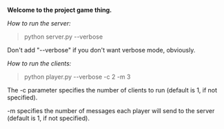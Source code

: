 **Welcome to the project game thing.**

*How to run the server:*
>python server.py --verbose

Don't add "--verbose" if you don't want verbose mode, obviously.


*How to run the clients:*
>python player.py --verbose -c 2 -m 3

The -c parameter specifies the number of clients to run (default is 1, if not specified).

-m specifies the number of messages each player will send to the server (default is 1, if not specified).